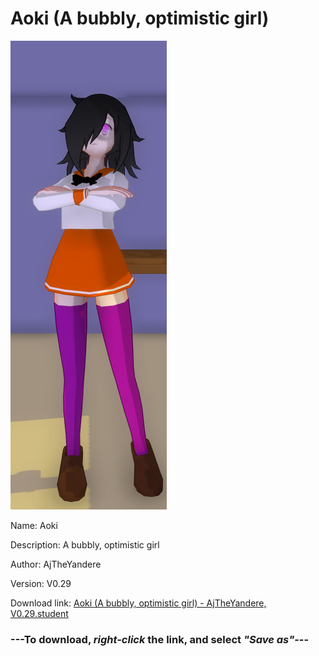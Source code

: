 # Aoki (A bubbly, optimistic girl)

<img src = "https://raw.githubusercontent.com/Arbiter1223/Daigaku-Gurashi-Custom-Students/master/Students/Files/Aoki%20(A%20bubbly%2C%20optimistic%20girl).png">

Name: Aoki

Description: A bubbly, optimistic girl

Author: AjTheYandere

Version: V0.29

Download link: <a href="https://raw.githubusercontent.com/Arbiter1223/Daigaku-Gurashi-Custom-Students/master/Students/Files/Aoki%20(A%20bubbly%2C%20optimistic%20girl)%20-%20AjTheYandere%2C%20V0.29.student">Aoki (A bubbly, optimistic girl) - AjTheYandere, V0.29.student</a>

### ---**To download, _right-click_ the link, and select _"Save as"_**---

